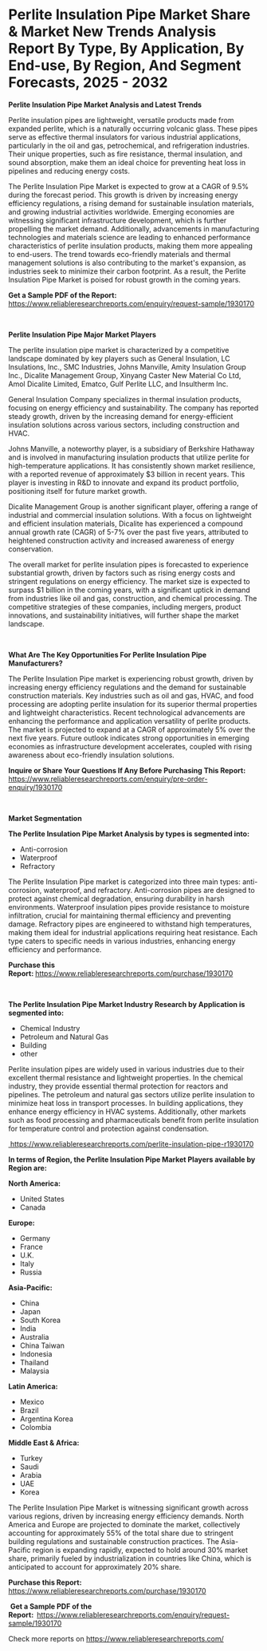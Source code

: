 <p><h1>Perlite Insulation Pipe Market Share & Market New Trends Analysis Report By Type, By Application, By End-use, By Region, And Segment Forecasts, 2025 - 2032</h1></p><p><strong>Perlite Insulation Pipe Market Analysis and Latest Trends</strong></p>
<p><p>Perlite insulation pipes are lightweight, versatile products made from expanded perlite, which is a naturally occurring volcanic glass. These pipes serve as effective thermal insulators for various industrial applications, particularly in the oil and gas, petrochemical, and refrigeration industries. Their unique properties, such as fire resistance, thermal insulation, and sound absorption, make them an ideal choice for preventing heat loss in pipelines and reducing energy costs.</p><p>The Perlite Insulation Pipe Market is expected to grow at a CAGR of 9.5% during the forecast period. This growth is driven by increasing energy efficiency regulations, a rising demand for sustainable insulation materials, and growing industrial activities worldwide. Emerging economies are witnessing significant infrastructure development, which is further propelling the market demand. Additionally, advancements in manufacturing technologies and materials science are leading to enhanced performance characteristics of perlite insulation products, making them more appealing to end-users. The trend towards eco-friendly materials and thermal management solutions is also contributing to the market's expansion, as industries seek to minimize their carbon footprint. As a result, the Perlite Insulation Pipe Market is poised for robust growth in the coming years.</p></p>
<p><strong>Get a Sample PDF of the Report:&nbsp;</strong> <a href="https://www.reliableresearchreports.com/enquiry/request-sample/1930170?utm_campaign=2009&utm_medium=2&utm_source=Github&utm_content=ia&utm_term=16012025&utm_id=perlite-insulation-pipe">https://www.reliableresearchreports.com/enquiry/request-sample/1930170</a></p>
<p>&nbsp;</p>
<p><strong>Perlite Insulation Pipe Major Market Players</strong></p>
<p><p>The perlite insulation pipe market is characterized by a competitive landscape dominated by key players such as General Insulation, LC Insulations, Inc., SMC Industries, Johns Manville, Amity Insulation Group Inc., Dicalite Management Group, Xinyang Caster New Material Co Ltd, Amol Dicalite Limited, Ematco, Gulf Perlite LLC, and Insultherm Inc. </p><p>General Insulation Company specializes in thermal insulation products, focusing on energy efficiency and sustainability. The company has reported steady growth, driven by the increasing demand for energy-efficient insulation solutions across various sectors, including construction and HVAC.</p><p>Johns Manville, a noteworthy player, is a subsidiary of Berkshire Hathaway and is involved in manufacturing insulation products that utilize perlite for high-temperature applications. It has consistently shown market resilience, with a reported revenue of approximately $3 billion in recent years. This player is investing in R&D to innovate and expand its product portfolio, positioning itself for future market growth.</p><p>Dicalite Management Group is another significant player, offering a range of industrial and commercial insulation solutions. With a focus on lightweight and efficient insulation materials, Dicalite has experienced a compound annual growth rate (CAGR) of 5-7% over the past five years, attributed to heightened construction activity and increased awareness of energy conservation.</p><p>The overall market for perlite insulation pipes is forecasted to experience substantial growth, driven by factors such as rising energy costs and stringent regulations on energy efficiency. The market size is expected to surpass $1 billion in the coming years, with a significant uptick in demand from industries like oil and gas, construction, and chemical processing. The competitive strategies of these companies, including mergers, product innovations, and sustainability initiatives, will further shape the market landscape.</p></p>
<p>&nbsp;</p>
<p><strong>What Are The Key Opportunities For Perlite Insulation Pipe Manufacturers?</strong></p>
<p><p>The Perlite Insulation Pipe market is experiencing robust growth, driven by increasing energy efficiency regulations and the demand for sustainable construction materials. Key industries such as oil and gas, HVAC, and food processing are adopting perlite insulation for its superior thermal properties and lightweight characteristics. Recent technological advancements are enhancing the performance and application versatility of perlite products. The market is projected to expand at a CAGR of approximately 5% over the next five years. Future outlook indicates strong opportunities in emerging economies as infrastructure development accelerates, coupled with rising awareness about eco-friendly insulation solutions.</p></p>
<p><strong>Inquire or Share Your Questions If Any Before Purchasing This Report:</strong> <a href="https://www.reliableresearchreports.com/enquiry/pre-order-enquiry/1930170?utm_campaign=2009&utm_medium=2&utm_source=Github&utm_content=ia&utm_term=16012025&utm_id=perlite-insulation-pipe">https://www.reliableresearchreports.com/enquiry/pre-order-enquiry/1930170</a></p>
<p>&nbsp;</p>
<p><strong>Market Segmentation</strong></p>
<p><strong>The Perlite Insulation Pipe Market Analysis by types is segmented into:</strong></p>
<p><ul><li>Anti-corrosion</li><li>Waterproof</li><li>Refractory</li></ul></p>
<p><p>The Perlite Insulation Pipe market is categorized into three main types: anti-corrosion, waterproof, and refractory. Anti-corrosion pipes are designed to protect against chemical degradation, ensuring durability in harsh environments. Waterproof insulation pipes provide resistance to moisture infiltration, crucial for maintaining thermal efficiency and preventing damage. Refractory pipes are engineered to withstand high temperatures, making them ideal for industrial applications requiring heat resistance. Each type caters to specific needs in various industries, enhancing energy efficiency and performance.</p></p>
<p><strong>Purchase this Report:&nbsp;</strong><a href="https://www.reliableresearchreports.com/purchase/1930170?utm_campaign=2009&utm_medium=2&utm_source=Github&utm_content=ia&utm_term=16012025&utm_id=perlite-insulation-pipe">https://www.reliableresearchreports.com/purchase/1930170</a></p>
<p>&nbsp;</p>
<p><strong>The Perlite Insulation Pipe Market Industry Research by Application is segmented into:</strong></p>
<p><ul><li>Chemical Industry</li><li>Petroleum and Natural Gas</li><li>Building</li><li>other</li></ul></p>
<p><p>Perlite insulation pipes are widely used in various industries due to their excellent thermal resistance and lightweight properties. In the chemical industry, they provide essential thermal protection for reactors and pipelines. The petroleum and natural gas sectors utilize perlite insulation to minimize heat loss in transport processes. In building applications, they enhance energy efficiency in HVAC systems. Additionally, other markets such as food processing and pharmaceuticals benefit from perlite insulation for temperature control and protection against condensation.</p></p>
<p><a href="https://www.reliableresearchreports.com/perlite-insulation-pipe-r1930170?utm_campaign=2009&utm_medium=2&utm_source=Github&utm_content=ia&utm_term=16012025&utm_id=perlite-insulation-pipe">&nbsp;https://www.reliableresearchreports.com/perlite-insulation-pipe-r1930170</a></p>
<p><strong>In terms of Region, the Perlite Insulation Pipe Market Players available by Region are:</strong></p>
<p>
    <p> <strong> North America: </strong>
        <ul>
            <li>United States</li>
            <li>Canada</li>
        </ul>
        </p> 
    <p> <strong> Europe: </strong>
        <ul>
            <li>Germany</li>
            <li>France</li>
            <li>U.K.</li>
            <li>Italy</li>
            <li>Russia</li>
        </ul>
        </p> 
    <p> <strong> Asia-Pacific: </strong>
        <ul>
            <li>China</li>
            <li>Japan</li>
            <li>South Korea</li>
            <li>India</li>
            <li>Australia</li>
            <li>China Taiwan</li>
            <li>Indonesia</li>
            <li>Thailand</li>
            <li>Malaysia</li>
        </ul>
        </p> 
    <p> <strong> Latin America: </strong>
        <ul>
            <li>Mexico</li>
            <li>Brazil</li>
            <li>Argentina Korea</li>
            <li>Colombia</li>
        </ul>
        </p> 
    <p> <strong> Middle East & Africa: </strong>
        <ul>
            <li>Turkey</li>
            <li>Saudi</li>
            <li>Arabia</li>
            <li>UAE</li>
            <li>Korea</li>
        </ul>
    </p>
    </p>
<p><p>The Perlite Insulation Pipe Market is witnessing significant growth across various regions, driven by increasing energy efficiency demands. North America and Europe are projected to dominate the market, collectively accounting for approximately 55% of the total share due to stringent building regulations and sustainable construction practices. The Asia-Pacific region is expanding rapidly, expected to hold around 30% market share, primarily fueled by industrialization in countries like China, which is anticipated to account for approximately 20% share.</p></p>
<p><strong>Purchase this Report: </strong><a href="https://www.reliableresearchreports.com/purchase/1930170?utm_campaign=2009&utm_medium=2&utm_source=Github&utm_content=ia&utm_term=16012025&utm_id=perlite-insulation-pipe">https://www.reliableresearchreports.com/purchase/1930170</a></p>
<p>&nbsp;<strong>Get a Sample PDF of the Report:&nbsp;&nbsp;</strong><a href="https://www.reliableresearchreports.com/enquiry/request-sample/1930170?utm_campaign=2009&utm_medium=2&utm_source=Github&utm_content=ia&utm_term=16012025&utm_id=perlite-insulation-pipe">https://www.reliableresearchreports.com/enquiry/request-sample/1930170</a></p>
<p><strong></strong></p>
<p>Check more reports on <a href="https://www.reliableresearchreports.com/?utm_campaign=2009&utm_medium=2&utm_source=Github&utm_content=ia&utm_term=16012025&utm_id=perlite-insulation-pipe">https://www.reliableresearchreports.com/</a></p>